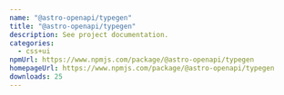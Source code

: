 ```yaml
---
name: "@astro-openapi/typegen"
title: "@astro-openapi/typegen"
description: See project documentation.
categories:
  - css+ui
npmUrl: https://www.npmjs.com/package/@astro-openapi/typegen
homepageUrl: https://www.npmjs.com/package/@astro-openapi/typegen
downloads: 25
---
```

